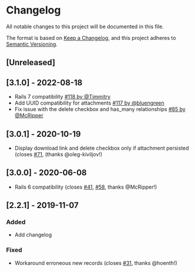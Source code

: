 # Changelog
All notable changes to this project will be documented in this file.

The format is based on [Keep a Changelog](https://keepachangelog.com/en/1.0.0/),
and this project adheres to [Semantic Versioning](https://semver.org/spec/v2.0.0.html).

## [Unreleased]

## [3.1.0] - 2022-08-18
- Rails 7 compatibility [#118 by @Timmitry](https://github.com/richardvenneman/trestle-active_storage/pull/118)
- Add UUID compatibility for attachments [#117 by @bluengreen](https://github.com/richardvenneman/trestle-active_storage/pull/117)
- Fix issue with the delete checkbox and has_many relationships [#85 by @McRipper](https://github.com/richardvenneman/trestle-active_storage/pull/85)
## [3.0.1] - 2020-10-19
- Display download link and delete checkbox only if attachment persisted (closes [#71](https://github.com/richardvenneman/trestle-active_storage/issues/71),  (thanks @oleg-kiviljov!)

## [3.0.0] - 2020-06-08
- Rails 6 compatibility (closes [#41](https://github.com/richardvenneman/trestle-active_storage/issues/41), [#58](https://github.com/richardvenneman/trestle-active_storage/issues/58), thanks @McRipper!)

## [2.2.1] - 2019-11-07
### Added
- Add changelog

### Fixed
- Workaround erroneous new records (closes [#31](https://github.com/richardvenneman/trestle-active_storage/issues/31), thanks @hoenth!)
